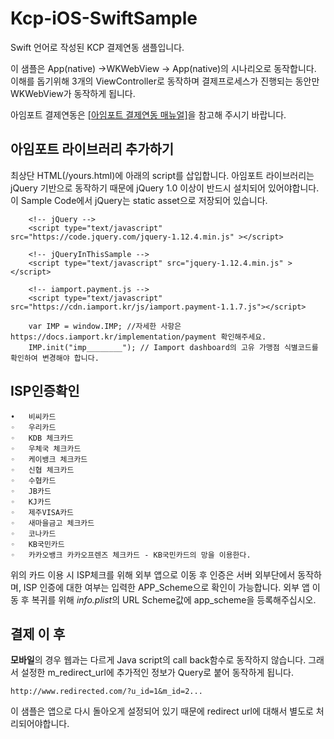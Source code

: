 # Kcp-iOS-SwiftSample

Swift 언어로 작성된 KCP 결제연동 샘플입니다.

이 샘플은 App(native) ->WKWebView -> App(native)의 시나리오로 동작합니다.
이해를 돕기위해 3개의 ViewController로 동작하며 결제프로세스가 진행되는 동안만 WKWebView가 동작하게 됩니다.  

아임포트 결제연동은 [[아임포트 결제연동 매뉴얼]](https://docs.iamport.kr/)을 참고해 주시기 바랍니다.

## 아임포트 라이브러리 추가하기 
최상단 HTML(/yours.html)에 아래의 script를 삽입합니다. 아임포트 라이브러리는 jQuery 기반으로 동작하기 때문에 jQuery 1.0 이상이 반드시 설치되어 있어야합니다. 이 Sample Code에서 jQuery는 static asset으로 저장되어 있습니다.

~~~
    <!-- jQuery -->
    <script type="text/javascript" src="https://code.jquery.com/jquery-1.12.4.min.js" ></script>

    <!-- jQueryInThisSample -->
    <script type="text/javascript" src="jquery-1.12.4.min.js" ></script>

    <!-- iamport.payment.js -->
    <script type="text/javascript" src="https://cdn.iamport.kr/js/iamport.payment-1.1.7.js"></script>
~~~
~~~
    var IMP = window.IMP; //자세한 사항은 https://docs.iamport.kr/implementation/payment 확인해주세요.
    IMP.init("imp________"); // Iamport dashboard의 고유 가맹점 식별코드를 확인하여 변경해야 합니다.
~~~

## ISP인증확인

    •	비씨카드
	◦	우리카드 
	◦	KDB 체크카드 
	◦	우체국 체크카드 
	◦	케이뱅크 체크카드 
	◦	신협 체크카드 
	◦	수협카드 
	◦	JB카드 
	◦	KJ카드 
	◦	제주VISA카드 
	◦	새마을금고 체크카드 
	◦	코나카드 
	◦	KB국민카드
	◦	카카오뱅크 카카오프렌즈 체크카드 - KB국민카드의 망을 이용한다.

위의 카드 이용 시 ISP체크를 위해 외부 앱으로 이동 후 인증은 서버 외부단에서 동작하며,
ISP 인증에 대한 여부는 입력한 APP_Scheme으로 확인이 가능합니다. 외부 앱 이동 후 복귀를 위해 *info.plist*의 URL Scheme값에 app_scheme을 등록해주십시오.

## 결제 이 후
**모바일**의 경우 웹과는 다르게 Java script의 call back함수로 동작하지 않습니다. 그래서 설정한 m_redirect_url에 추가적인 정보가 Query로 붙어 동작하게 됩니다.

    http://www.redirected.com/?u_id=1&m_id=2...
    
이 샘플은 앱으로 다시 돌아오게 설정되어 있기 때문에 redirect url에 대해서 별도로 처리되어야합니다.   
